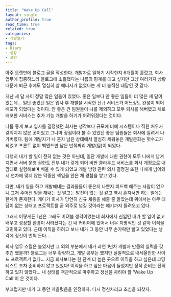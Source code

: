 ```yaml
---
title: "Wake Up Call"
layout: single
author_profile: true
read_time: true
related: true
categories:
- 개발일기
tags:
- Diary
- 성장
- 고민
---
```


아주 오랜만에 블로그 글을 작성한다.
개발자로 일하기 시작한지 6개월이 흘렀고, 회사 업무에 집중하느라 블로그에 소홀했다는 나름의 핑계를 대고 싶지만 그냥 여러가지 상황 때문에 퇴근 후에도 열심히 살 에너지가 없었다는 게 더 솔직한 대답인 것 같다.

지난 세 달 사이 정말 많은 일들이 있었다. 좋은 일보다 안 좋은 일들이 더 많은 세 달이었는데... 일단 좋았던 일은 입사 후 개발을 시작한 신규 서비스가 어느정도 완성이 되어 배포가 되었다는 것이다. 안 좋은 건 팀원들이 나를 제외하고 모두 퇴사를 해버렸고 새로 배포한 서비스는 추가 기능 개발을 하기가 어려워졌다는 것이다.

나름 좋게 보고 입사를 결정했던 회사는 생각보다 규모에 비해 시스템이나 직원 처우가 갖춰지지 않은 곳이었고 그나마 장점이라 볼 수 있었던 좋은 팀원들은 회사에 질려서 나가버렸다. 팀에 개발자가 나 혼자 남은 상태에서 열심히 세워놓은 개발문화는 헛수고가 되었고 프론트 없이 백엔드만 남은 반쪽짜리 개발(팀)이 되었다.

다행히 내가 할 일이 전혀 없는 것은 아닌데, 일단 개발에 대한 권한이 모두 나에게 남겨지면서 서버 운영 권한도 전부 내가 갖게 되어 비싼 클라우드 서비스를 회사 계정으로 내 맘대로 실험해보며 배울 수 있게 되었고 개발 방향 관련 의사 결정권 또한 나에게 넘어와서 연차에 맞지 않는 막중한 책임을 안은 채 경험을 쌓고 있다.

다만, 내가 일을 하고 개발해내는 결과물들이 좋은지 나쁜지 피드백 해주는 사람이 없으니 그저 주어진 일을 해내는 것 말고는 발전이 없는 것 같고 역시 혼자서만 하는 일에는 한계가 존재한다. 게다가 회사가 당연히 신규 채용을 해줄 줄 알았는데 위에서는 아무 대답이 없는 상태고 프로젝트를 곧 외주로 넘길 것이라는 얘기까지 들려오고 있다.

그래서 어떻게든 1년은 그래도 버텨볼 생각이었는데 회사에서 신입인 내가 할 일이 없고 배우고 성장할 환경이 사라졌다는 건 내 커리어에 있어서 너무 치명적인 것 같아 이직을 고민하고 있다. 근데 이직을 하려고 보니 내가 그 동안 너무 손가락만 빨고 있었다는 생각에 정신이 번쩍 든다...

회사 업무 스킬은 늘었지만 그 외의 부분에서 내가 과연 1년차 개발자 만큼의 실력을 갖추긴 했을까? 블로그는 너무 황량하고, 개발 공부는 했지만 실질적으로 내세울만한 사이드 프로젝트가 없다... 지금 회사보다는 한 단계 더 높은 곳으로 이직을 하고 싶은데 코딩 테스트 조차 준비하지 않고 있었다! 이직을 하고 싶은 마음이 들었지만 정작 준비는 전혀 하고 있지 않았다... 내 상태를 객관적으로 마주하고 정신을 차려야 할 'Wake Up Call'이 온 것이다.

부끄럽지만 내가 그 동안 게을렀음을 인정하자. 다시 정신차리고 초심을 되찾자.